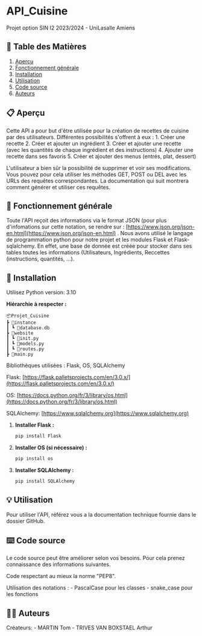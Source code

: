 # API_Cuisine
Projet option SIN I2 2023/2024 - UniLasalle Amiens

## 📖 Table des Matières

1. [Aperçu](#-aperçu)
2. [Fonctionnement générale](#-fonctionnement-générale)
3. [Installation](#-installation)
4. [Utilisation](#-utilisation)
5. [Code source](#%EF%B8%8F-code-source)
6. [Auteurs](#%EF%B8%8F-auteurs)


## 📋 Aperçu

Cette API a pour but d'être utilisée pour la création de recettes de cuisine par des utilisateurs.
Différentes possibilités s'offrent à eux :
    1. Créer une recette
    2. Créer et ajouter un ingrédient
    3. Créer et ajouter une recette (avec les quantités de chaque ingrédient et des instructions)
    4. Ajouter une recette dans ses favoris
    5. Créer et ajouter des menus (entrés, plat, dessert)

L'utilisateur a bien sûr la possibilité de supprimer et voir ses modifications. Vous pouvez pour cela utiliser les méthodes GET, POST ou DEL avec les URLs des requêtes correspondantes.
La documentation qui suit montrera comment générer et utiliser ces requêtes.


## 🔧 Fonctionnement générale

Toute l'API reçoit des informations via le format JSON (pour plus d'infomations sur cette notation, se rendre sur : [https://www.json.org/json-en.html](https://www.json.org/json-en.html) .
Nous avons utilisé le langage de programmation python pour notre projet et les modules Flask et Flask-sqlalchemy. 
En effet, une base de donnée est créée pour stocker dans ses tables toutes les informations (Utilisateurs, Ingrédients, Reccettes (instructions, quantités, ...).


## 🚀 Installation

Utilisez Python version: 3.10


**Hiérarchie à respecter :**

    📦Projet_Cuisine
    ┣ 📂instance
    ┃ ┗ 📜database.db
    ┣ 📂website
    ┃ ┗ 📜init.py
    ┃ ┗ 📜models.py
    ┃ ┗ 📜routes.py
    ┣ 📜main.py

    
Bibliothèques utilisées : Flask, OS, SQLAlchemy

Flask: [https://flask.palletsprojects.com/en/3.0.x/](https://flask.palletsprojects.com/en/3.0.x/)

OS: [https://docs.python.org/fr/3/library/os.html](https://docs.python.org/fr/3/library/os.html)

SQLAlchemy: [https://www.sqlalchemy.org](https://www.sqlalchemy.org)


1. **Installer Flask :**
    ```bash
    pip install Flask
    ```

2. **Installer OS (si nécessaire) :**
    ```bash
    pip install os
    ```

3. **Installer SQLAlchemy :**
    ```bash
    pip install SQLAlchemy
    ```



## 💡 Utilisation

Pour utiliser l'API, référez vous a la documentation technique fournie dans le dossier GitHub.


## ⌨️ Code source

Le code source peut être améliorer selon vos besoins. Pour cela prenez connaissance des informations suivantes.

Code respectant au mieux la norme "PEP8".

Utilisation des notations :
    - PascalCase pour les classes
    - snake_case pour les fonctions



## 🙋‍♂️ Auteurs

Créateurs:
    - MARTIN Tom
    - TRIVES VAN BOXSTAEL Arthur


